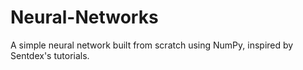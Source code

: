 # Neural-Networks
A simple neural network built from scratch using NumPy, inspired by Sentdex's tutorials.
